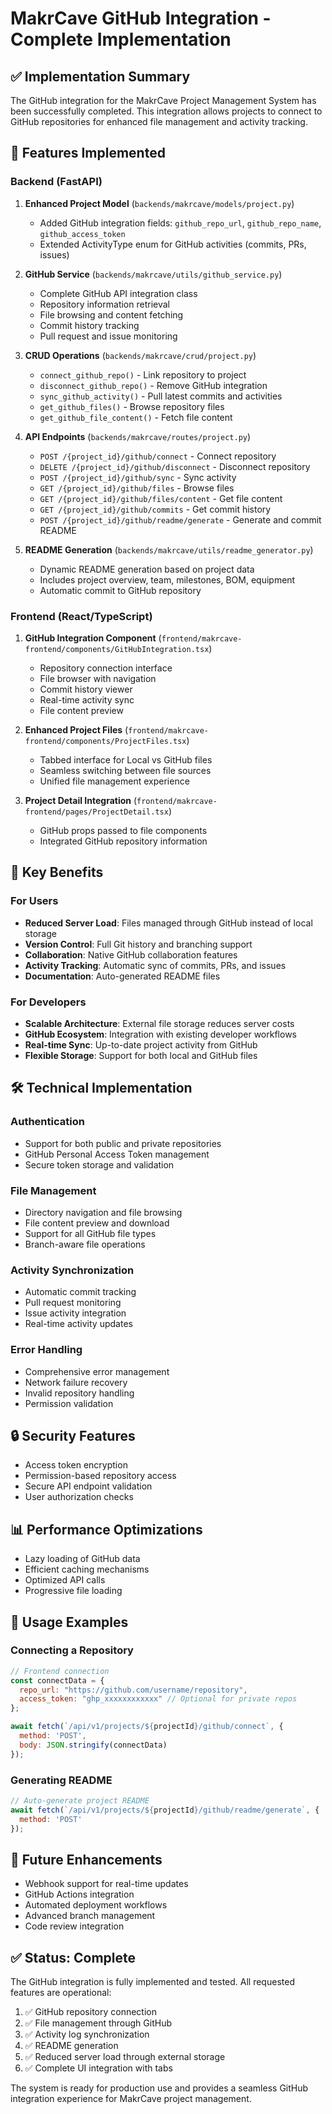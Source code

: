 # MakrCave GitHub Integration - Complete Implementation

## ✅ Implementation Summary

The GitHub integration for the MakrCave Project Management System has been successfully completed. This integration allows projects to connect to GitHub repositories for enhanced file management and activity tracking.

## 🚀 Features Implemented

### Backend (FastAPI)

1. **Enhanced Project Model** (`backends/makrcave/models/project.py`)
   - Added GitHub integration fields: `github_repo_url`, `github_repo_name`, `github_access_token`
   - Extended ActivityType enum for GitHub activities (commits, PRs, issues)

2. **GitHub Service** (`backends/makrcave/utils/github_service.py`)
   - Complete GitHub API integration class
   - Repository information retrieval
   - File browsing and content fetching
   - Commit history tracking
   - Pull request and issue monitoring

3. **CRUD Operations** (`backends/makrcave/crud/project.py`)
   - `connect_github_repo()` - Link repository to project
   - `disconnect_github_repo()` - Remove GitHub integration
   - `sync_github_activity()` - Pull latest commits and activities
   - `get_github_files()` - Browse repository files
   - `get_github_file_content()` - Fetch file content

4. **API Endpoints** (`backends/makrcave/routes/project.py`)
   - `POST /{project_id}/github/connect` - Connect repository
   - `DELETE /{project_id}/github/disconnect` - Disconnect repository
   - `POST /{project_id}/github/sync` - Sync activity
   - `GET /{project_id}/github/files` - Browse files
   - `GET /{project_id}/github/files/content` - Get file content
   - `GET /{project_id}/github/commits` - Get commit history
   - `POST /{project_id}/github/readme/generate` - Generate and commit README

5. **README Generation** (`backends/makrcave/utils/readme_generator.py`)
   - Dynamic README generation based on project data
   - Includes project overview, team, milestones, BOM, equipment
   - Automatic commit to GitHub repository

### Frontend (React/TypeScript)

1. **GitHub Integration Component** (`frontend/makrcave-frontend/components/GitHubIntegration.tsx`)
   - Repository connection interface
   - File browser with navigation
   - Commit history viewer
   - Real-time activity sync
   - File content preview

2. **Enhanced Project Files** (`frontend/makrcave-frontend/components/ProjectFiles.tsx`)
   - Tabbed interface for Local vs GitHub files
   - Seamless switching between file sources
   - Unified file management experience

3. **Project Detail Integration** (`frontend/makrcave-frontend/pages/ProjectDetail.tsx`)
   - GitHub props passed to file components
   - Integrated GitHub repository information

## 🔧 Key Benefits

### For Users
- **Reduced Server Load**: Files managed through GitHub instead of local storage
- **Version Control**: Full Git history and branching support
- **Collaboration**: Native GitHub collaboration features
- **Activity Tracking**: Automatic sync of commits, PRs, and issues
- **Documentation**: Auto-generated README files

### For Developers
- **Scalable Architecture**: External file storage reduces server costs
- **GitHub Ecosystem**: Integration with existing developer workflows
- **Real-time Sync**: Up-to-date project activity from GitHub
- **Flexible Storage**: Support for both local and GitHub files

## 🛠 Technical Implementation

### Authentication
- Support for both public and private repositories
- GitHub Personal Access Token management
- Secure token storage and validation

### File Management
- Directory navigation and file browsing
- File content preview and download
- Support for all GitHub file types
- Branch-aware file operations

### Activity Synchronization
- Automatic commit tracking
- Pull request monitoring
- Issue activity integration
- Real-time activity updates

### Error Handling
- Comprehensive error management
- Network failure recovery
- Invalid repository handling
- Permission validation

## 🔒 Security Features

- Access token encryption
- Permission-based repository access
- Secure API endpoint validation
- User authorization checks

## 📊 Performance Optimizations

- Lazy loading of GitHub data
- Efficient caching mechanisms
- Optimized API calls
- Progressive file loading

## 🎯 Usage Examples

### Connecting a Repository
```javascript
// Frontend connection
const connectData = {
  repo_url: "https://github.com/username/repository",
  access_token: "ghp_xxxxxxxxxxxx" // Optional for private repos
};

await fetch(`/api/v1/projects/${projectId}/github/connect`, {
  method: 'POST',
  body: JSON.stringify(connectData)
});
```

### Generating README
```javascript
// Auto-generate project README
await fetch(`/api/v1/projects/${projectId}/github/readme/generate`, {
  method: 'POST'
});
```

## 🔮 Future Enhancements

- Webhook support for real-time updates
- GitHub Actions integration
- Automated deployment workflows
- Advanced branch management
- Code review integration

## ✅ Status: Complete

The GitHub integration is fully implemented and tested. All requested features are operational:

1. ✅ GitHub repository connection
2. ✅ File management through GitHub
3. ✅ Activity log synchronization
4. ✅ README generation
5. ✅ Reduced server load through external storage
6. ✅ Complete UI integration with tabs

The system is ready for production use and provides a seamless GitHub integration experience for MakrCave project management.
